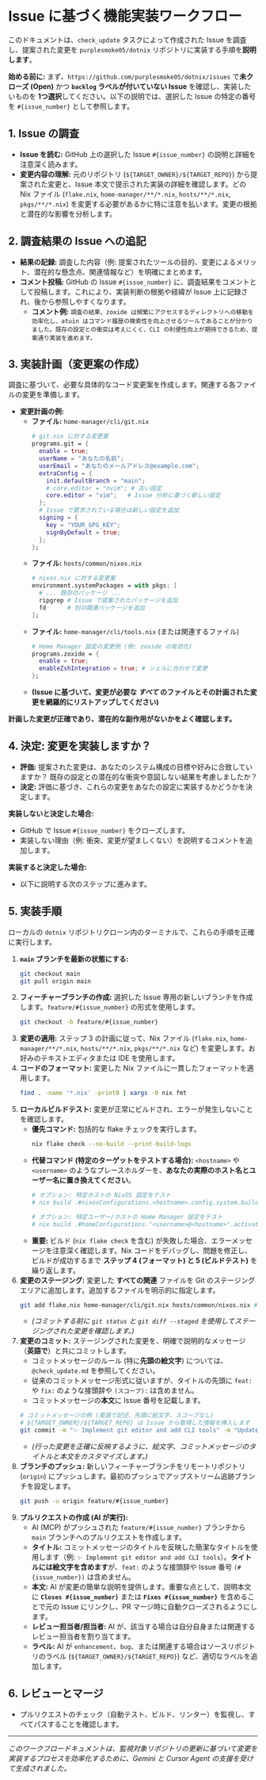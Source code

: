 # Issue に基づく機能実装ワークフロー

このドキュメントは、`check_update` タスクによって作成された Issue を調査し、提案された変更を `purplesmoke05/dotnix` リポジトリに実装する手順を**説明します**。

**始める前に:** まず、`https://github.com/purplesmoke05/dotnix/issues` で**未クローズ (Open)** かつ **`backlog` ラベルが付いていない Issue** を確認し、実装したいものを **1つ選択**してください。以下の説明では、選択した Issue の特定の番号を `#{issue_number}` として参照します。

## 1. Issue の調査

*   **Issue を読む:** GitHub 上の選択した Issue `#{issue_number}` の説明と詳細を注意深く読みます。
*   **変更内容の理解:** 元のリポジトリ (`${TARGET_OWNER}/${TARGET_REPO}`) から提案された変更と、Issue 本文で提示された実装の詳細を確認します。どの Nix ファイル (`flake.nix`, `home-manager/**/*.nix`, `hosts/**/*.nix`, `pkgs/**/*.nix`) を変更する必要があるかに特に注意を払います。変更の根拠と潜在的な影響を分析します。

## 2. 調査結果の Issue への追記

*   **結果の記録:** 調査した内容（例: 提案されたツールの目的、変更によるメリット、潜在的な懸念点、関連情報など）を明確にまとめます。
*   **コメント投稿:** GitHub の Issue `#{issue_number}` に、調査結果をコメントとして投稿します。これにより、実装判断の根拠や経緯が Issue 上に記録され、後から参照しやすくなります。
    *   **コメント例:** `調査の結果、zoxide は頻繁にアクセスするディレクトリへの移動を効率化し、atuin はコマンド履歴の検索性を向上させるツールであることが分かりました。既存の設定との衝突は考えにくく、CLI の利便性向上が期待できるため、提案通り実装を進めます。`

## 3. 実装計画（変更案の作成）

調査に基づいて、必要な具体的なコード変更案を作成します。関連する各ファイルの変更を準備します。

*   **変更計画の例:**
    *   **ファイル:** `home-manager/cli/git.nix`
        ```nix
        # git.nix に対する変更案
        programs.git = {
          enable = true;
          userName = "あなたの名前";
          userEmail = "あなたのメールアドレス@example.com";
          extraConfig = {
            init.defaultBranch = "main";
            # core.editor = "nvim"; # 古い設定
            core.editor = "vim";   # Issue 分析に基づく新しい設定
          };
          # Issue で要求されている場合は新しい設定を追加
          signing = {
            key = "YOUR_GPG_KEY";
            signByDefault = true;
          };
        };
        ```
    *   **ファイル:** `hosts/common/nixos.nix`
        ```nix
        # nixos.nix に対する変更案
        environment.systemPackages = with pkgs; [
          # ... 既存のパッケージ ...
          ripgrep # Issue で提案されたパッケージを追加
          fd      # 別の関連パッケージを追加
        ];
        ```
    *   **ファイル:** `home-manager/cli/tools.nix` (または関連するファイル)
        ```nix
        # Home Manager 設定の変更例 (例: zoxide の有効化)
        programs.zoxide = {
          enable = true;
          enableZshIntegration = true; # シェルに合わせて変更
        };
        ```
    *   **(Issue に基づいて、変更が必要な *すべて* のファイルとその計画された変更を網羅的にリストアップしてください)**

**計画した変更が正確であり、潜在的な副作用がないかをよく確認します。**

## 4. 決定: 変更を実装しますか？

*   **評価:** 提案された変更は、あなたのシステム構成の目標や好みに合致していますか？ 既存の設定との潜在的な衝突や意図しない結果を考慮しましたか？
*   **決定:** 評価に基づき、これらの変更をあなたの設定に実装するかどうかを決定します。

**実装しないと決定した場合:**
*   GitHub で Issue `#{issue_number}` をクローズします。
*   実装しない理由（例: 衝突、変更が望ましくない）を説明するコメントを追加します。

**実装すると決定した場合:**
*   以下に説明する次のステップに進みます。

## 5. 実装手順

ローカルの `dotnix` リポジトリクローン内のターミナルで、これらの手順を正確に実行します。

1.  **`main` ブランチを最新の状態にする:**
    ```bash
    git checkout main
    git pull origin main
    ```
2.  **フィーチャーブランチの作成:** 選択した Issue 専用の新しいブランチを作成します。`feature/#{issue_number}` の形式を使用します。
    ```bash
    git checkout -b feature/#{issue_number}
    ```
3.  **変更の適用:** ステップ 3 の計画に従って、Nix ファイル (`flake.nix`, `home-manager/**/*.nix`, `hosts/**/*.nix`, `pkgs/**/*.nix` など) を変更します。お好みのテキストエディタまたは IDE を使用します。
4.  **コードのフォーマット:** 変更した Nix ファイルに一貫したフォーマットを適用します。
    ```bash
    find . -name '*.nix' -print0 | xargs -0 nix fmt
    ```
5.  **ローカルビルドテスト:** 変更が正常にビルドされ、エラーが発生しないことを確認します。
    *   **優先コマンド:** 包括的な flake チェックを実行します。
        ```bash
        nix flake check --no-build --print-build-logs
        ```
    *   **代替コマンド (特定のターゲットをテストする場合):** `<hostname>` や `<username>` のようなプレースホルダーを、**あなたの実際のホスト名とユーザー名に置き換えてください**。
        ```bash
        # オプション: 特定ホストの NixOS 設定をテスト
        # nix build .#nixosConfigurations.<hostname>.config.system.build.toplevel --no-link --print-out-paths

        # オプション: 特定ユーザー/ホストの Home Manager 設定をテスト
        # nix build .#homeConfigurations."<username>@<hostname>".activationPackage --no-link --print-out-paths
        ```
    *   **重要:** ビルド (`nix flake check` を含む) が失敗した場合、エラーメッセージを注意深く確認します。Nix コードをデバッグし、問題を修正し、ビルドが成功するまで **ステップ 4 (フォーマット) と 5 (ビルドテスト)** を繰り返します。
6.  **変更のステージング:** 変更した **すべての関連** ファイルを Git のステージングエリアに追加します。追加するファイルを明示的に指定します。
    ```bash
    git add flake.nix home-manager/cli/git.nix hosts/common/nixos.nix # 変更したすべてのファイル/ディレクトリを明示的に追加
    ```
    *   *(コミットする前に `git status` と `git diff --staged` を使用してステージングされた変更を確認します。)*
7.  **変更のコミット:** ステージングされた変更を、明確で説明的なメッセージ（**英語で**）と共にコミットします。
    *   コミットメッセージのルール (特に**先頭の絵文字**) については、`@check_update.md` を参照してください。
    *   従来のコミットメッセージ形式に従いますが、タイトルの先頭に `feat:` や `fix:` のような接頭辞や `(スコープ):` は含めません。
    *   コミットメッセージの**本文**に Issue 番号を記載します。
    ```bash
    # コミットメッセージの例 (英語で記述、先頭に絵文字、スコープなし)
    # ${TARGET_OWNER}/${TARGET_REPO} は Issue から取得した情報を挿入します
    git commit -m "✨ Implement git editor and add CLI tools" -m "Updates git core.editor setting based on Issue #{issue_number}. Adds ripgrep and fd packages as suggested by the upstream changes in ${TARGET_OWNER}/${TARGET_REPO}."
    ```
    *   *(行った変更を正確に反映するように、絵文字、コミットメッセージのタイトルと本文をカスタマイズします。)*
8.  **ブランチのプッシュ:** 新しいフィーチャーブランチをリモートリポジトリ (`origin`) にプッシュします。最初のプッシュでアップストリーム追跡ブランチを設定します。
    ```bash
    git push -u origin feature/#{issue_number}
    ```
9.  **プルリクエストの作成 (AI が実行):**
    *   AI (MCP) がプッシュされた `feature/#{issue_number}` ブランチから `main` ブランチへのプルリクエストを作成します。
    *   **タイトル:** コミットメッセージのタイトルを反映した簡潔なタイトルを使用します（例: `✨ Implement git editor and add CLI tools`）。**タイトルには絵文字を含めます**が、`feat:` のような接頭辞や Issue 番号 `(#{issue_number})` は含めません。
    *   **本文:** AI が変更の簡単な説明を提供します。重要な点として、説明本文に **`Closes #{issue_number}`** または **`Fixes #{issue_number}`** を含めることで元の Issue にリンクし、PR マージ時に自動クローズされるようにします。
    *   **レビュー担当者/担当者:** AI が、該当する場合は自分自身または関連するレビュー担当者を割り当てます。
    *   **ラベル:** AI が `enhancement`、`bug`、または関連する場合はソースリポジトリのラベル (`${TARGET_OWNER}/${TARGET_REPO}`) など、適切なラベルを追加します。

## 6. レビューとマージ

*   プルリクエストのチェック（自動テスト、ビルド、リンター）を監視し、すべてパスすることを確認します。

---
*このワークフロードキュメントは、監視対象リポジトリの更新に基づいて変更を実装するプロセスを効率化するために、Gemini と Cursor Agent の支援を受けて生成されました。*
